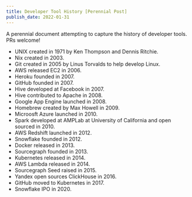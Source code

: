 ```yaml
---
title: Developer Tool History [Perennial Post]
publish_date: 2022-01-31
---
```


A perennial document attempting to capture the history of developer tools. PRs welcome!

- UNIX created in 1971 by Ken Thompson and Dennis Ritchie. 
- Nix created in 2003.
- Git created in 2005 by Linus Torvalds to help develop Linux.
- AWS released EC2 in 2006. 
- Heroku founded in 2007.
- GitHub founded in 2007.
- Hive developed at Facebook in 2007.
- Hive contributed to Apache in 2008.  
- Google App Engine launched in 2008. 
- Homebrew created by Max Howell in 2009. 
- Microosft Azure launched in 2010.
- Spark developed at AMPLab at University of California and open sourced in 2010.
- AWS Redshift launched in 2012.
- Snowflake founded in 2012.  
- Docker released in 2013.
- Sourcegraph founded in 2013.
- Kubernetes released in 2014.
- AWS Lambda released in 2014.
- Sourcegraph Seed raised in 2015.
- Yandex open sources ClickHouse in 2016. 
- GitHub moved to Kubernetes in 2017.
- Snowflake IPO in 2020. 
